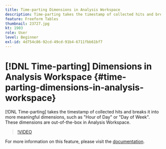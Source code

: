 ```yaml
---
title: Time-parting Dimensions in Analysis Workspace
description: Time-parting takes the timestamp of collected hits and breaks it into more meaningful dimensions, such as "Hour of Day" or "Day of Week". These dimensions are out-of-the-box in Analysis Workspace.
feature: Freeform Tables
thumbnail: 23727.jpg
kt: 1903
role: User
level: Beginner
exl-id: 4d754c86-92cd-49cd-91b4-6711fbb61bf7
---
```

# [!DNL Time-parting] Dimensions in Analysis Workspace {#time-parting-dimensions-in-analysis-workspace}

[!DNL Time-parting] takes the timestamp of collected hits and breaks it into more meaningful dimensions, such as "Hour of Day" or "Day of Week". These dimensions are out-of-the-box in Analysis Workspace.

>[!VIDEO](https://video.tv.adobe.com/v/23727/?quality=12&learn=on)

For more information on this feature, please visit the [documentation](https://experienceleague.adobe.com/docs/analytics/analyze/analysis-workspace/components/dimensions/time-parting-dimensions.html?lang=en).
